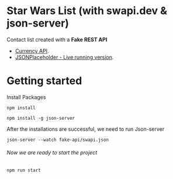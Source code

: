 # Star Wars List (with swapi.dev & json-server)

Contact list created with a **Fake REST API**

- [Currency API](https://api.vatcomply.com/rates).
- [JSONPlaceholder - Live running version](https://jsonplaceholder.typicode.com/).

# Getting started

Install Packages

```
npm install
```

```
npm install -g json-server
```

After the installations are successful, we need to run Json-server

```
json-server --watch fake-api/swapi.json
```

###### Now we are ready to start the project

```
npm run start
```
<br>







